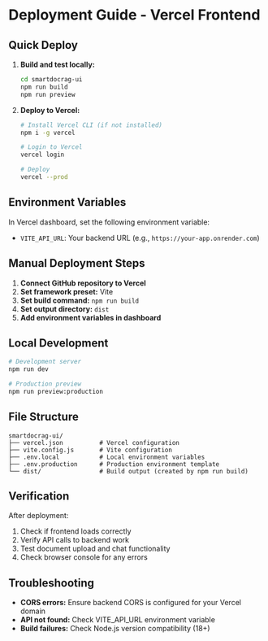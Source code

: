 # Deployment Guide - Vercel Frontend

## Quick Deploy

1. **Build and test locally:**

   ```bash
   cd smartdocrag-ui
   npm run build
   npm run preview
   ```

2. **Deploy to Vercel:**

   ```bash
   # Install Vercel CLI (if not installed)
   npm i -g vercel

   # Login to Vercel
   vercel login

   # Deploy
   vercel --prod
   ```

## Environment Variables

In Vercel dashboard, set the following environment variable:

- `VITE_API_URL`: Your backend URL (e.g., `https://your-app.onrender.com`)

## Manual Deployment Steps

1. **Connect GitHub repository to Vercel**
2. **Set framework preset:** Vite
3. **Set build command:** `npm run build`
4. **Set output directory:** `dist`
5. **Add environment variables in dashboard**

## Local Development

```bash
# Development server
npm run dev

# Production preview
npm run preview:production
```

## File Structure

```
smartdocrag-ui/
├── vercel.json          # Vercel configuration
├── vite.config.js       # Vite configuration
├── .env.local           # Local environment variables
├── .env.production      # Production environment template
└── dist/                # Build output (created by npm run build)
```

## Verification

After deployment:

1. Check if frontend loads correctly
2. Verify API calls to backend work
3. Test document upload and chat functionality
4. Check browser console for any errors

## Troubleshooting

- **CORS errors:** Ensure backend CORS is configured for your Vercel domain
- **API not found:** Check VITE_API_URL environment variable
- **Build failures:** Check Node.js version compatibility (18+)
